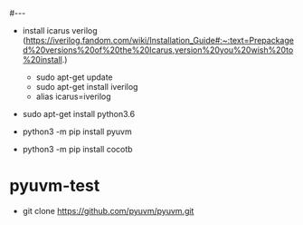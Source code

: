 #---
* install icarus verilog (https://iverilog.fandom.com/wiki/Installation_Guide#:~:text=Prepackaged%20versions%20of%20the%20Icarus,version%20you%20wish%20to%20install.)
    * sudo apt-get update
    * sudo apt-get install iverilog
    * alias icarus=iverilog

* sudo apt-get install python3.6
* python3 -m pip install pyuvm
* python3 -m pip install cocotb

# pyuvm-test
* git clone https://github.com/pyuvm/pyuvm.git
